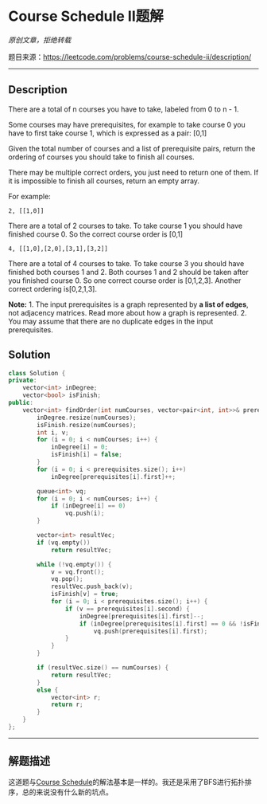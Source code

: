 # Course Schedule II题解

*原创文章，拒绝转载*

题目来源：https://leetcode.com/problems/course-schedule-ii/description/

------

## Description

There are a total of n courses you have to take, labeled from 0 to n - 1.

Some courses may have prerequisites, for example to take course 0 you have to first take course 1, which is expressed as a pair: [0,1]

Given the total number of courses and a list of prerequisite pairs, return the ordering of courses you should take to finish all courses.

There may be multiple correct orders, you just need to return one of them. If it is impossible to finish all courses, return an empty array.

For example:
```
2, [[1,0]]
```
There are a total of 2 courses to take. To take course 1 you should have finished course 0. So the correct course order is [0,1]
```
4, [[1,0],[2,0],[3,1],[3,2]]
```
There are a total of 4 courses to take. To take course 3 you should have finished both courses 1 and 2. Both courses 1 and 2 should be taken after you finished course 0. So one correct course order is [0,1,2,3]. Another correct ordering is[0,2,1,3].

**Note:**
    1. The input prerequisites is a graph represented by **a list of edges**, not adjacency matrices. Read more about how a graph is represented.
    2. You may assume that there are no duplicate edges in the input prerequisites.


## Solution
```cpp
class Solution {
private:
    vector<int> inDegree;
    vector<bool> isFinish;
public:
    vector<int> findOrder(int numCourses, vector<pair<int, int>>& prerequisites) {
        inDegree.resize(numCourses);
        isFinish.resize(numCourses);
        int i, v;
        for (i = 0; i < numCourses; i++) {
            inDegree[i] = 0;
            isFinish[i] = false;
        }
        for (i = 0; i < prerequisites.size(); i++) 
            inDegree[prerequisites[i].first]++;

        queue<int> vq;
        for (i = 0; i < numCourses; i++) {
            if (inDegree[i] == 0)
                vq.push(i);
        }

        vector<int> resultVec;
        if (vq.empty())
            return resultVec;

        while (!vq.empty()) {
            v = vq.front();
            vq.pop();
            resultVec.push_back(v);
            isFinish[v] = true;
            for (i = 0; i < prerequisites.size(); i++) {
                if (v == prerequisites[i].second) {
                    inDegree[prerequisites[i].first]--;
                    if (inDegree[prerequisites[i].first] == 0 && !isFinish[prerequisites[i].first])
                        vq.push(prerequisites[i].first);
                }
            }
        }

        if (resultVec.size() == numCourses) {
            return resultVec;
        }
        else {
            vector<int> r;
            return r;
        }
    }
};

```

------

## 解题描述
这道题与[Course Schedule](https://leetcode.com/problems/course-schedule/description/)的解法基本是一样的。我还是采用了BFS进行拓扑排序，总的来说没有什么新的坑点。